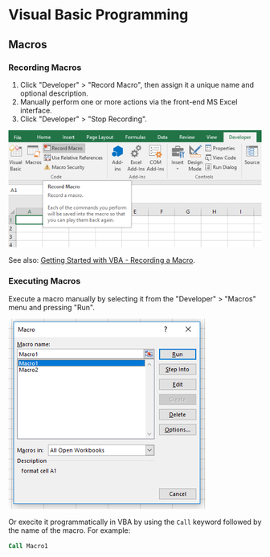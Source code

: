 # Visual Basic Programming

## Macros

### Recording Macros

  1. Click "Developer" > "Record Macro", then assign it a unique name and optional description.
  2. Manually perform one or more actions via the front-end MS Excel interface.
  3. Click "Developer" > "Stop Recording".

![A screenshot of the "Code" section of the "Developer" menu, where the macro-related buttons exist.](recording-a-macro.png)

See also: [Getting Started with VBA - Recording a Macro](https://msdn.microsoft.com/en-us/vba/office-shared-vba/articles/getting-started-with-vba-in-office#to-record-a-macro).

### Executing Macros

Execute a macro manually by selecting it from the "Developer" > "Macros" menu and pressing "Run". 

![A screenshot of the "Macros" window.](playing-a-macro.png)

Or execite it programmatically in VBA by using the `Call` keyword followed by the name of the macro. For example:

```vb
Call Macro1
```